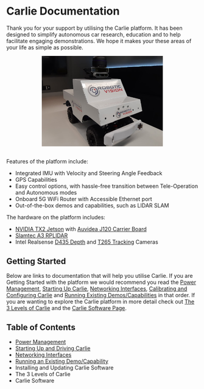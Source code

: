 # Carlie Documentation

Thank you for your support by utilising the Carlie platform. It has been designed to simplify autonomous car research, education and to help facilitate engaging demonstrations. We hope it makes your these areas of your life as simple as possible.

<figure float="center" style="margin-bottom: 2em; display: block; text-align: center">
    <img src="pages/assets/Carlie.png" width="75%">
</figure>


Features of the platform include:
* Integrated IMU with Velocity and Steering Angle Feedback
* GPS Capabilities
* Easy control options, with hassle-free transition between Tele-Operation and Autonomous modes
* Onboard 5G WiFi Router with Accessible Ethernet port
* Out-of-the-box demos and capabilities, such as LIDAR SLAM

The hardware on the platform includes:
* [NVIDIA TX2 Jetson](https://developer.nvidia.com/embedded/jetson-tx2) with [Auvidea J120 Carrier Board](https://auvidea.eu/j120/)
* [Slamtec A3 RPLIDAR](https://www.slamtec.com/en/Lidar/A3)
* Intel Realsense [D435 Depth](https://www.intelrealsense.com/depth-camera-d435/) and [T265 Tracking](https://www.intelrealsense.com/tracking-camera-t265/) Cameras


## Getting Started

Below are links to documentation that will help you utilise Carlie. If you are Getting Started with the platform we would recommend you read the [Power Management](pages/power_management), [Starting Up Carlie](pages/starting_up_carlie), [Networking Interfaces](pages/carlie_networking_interfaces), [Calibrating and Configuring Carlie](pages/carlie_config_and_calibration) and [Running Existing Demos/Capabilities](pages/carlie_running_existing_capabilities) in that order. If you are wanting to explore the Carlie platform in more detail check out [The 3 Levels of Carlie]() and the [Carlie Software Page]().

## Table of Contents

* [Power Management](pages/power_management)
* [Starting Up and Driving Carlie](pages/starting_up_carlie)
* [Networking Interfaces](pages/carlie_networking_interfaces)
* [Running an Existing Demo/Capability](pages/carlie_running_existing_capabilities)
* Installing and Updating Carlie Software
* The 3 Levels of Carlie
* Carlie Software